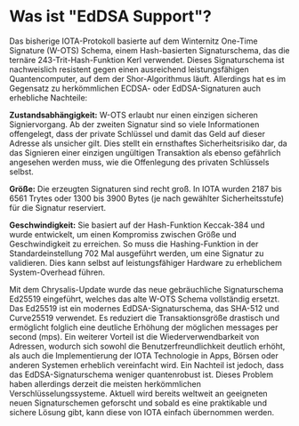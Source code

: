 <!--
---article_info
title: Was ist "EdDSA Support"?
author: [author_1]
reviews: [ruegenlord, DanieKrie]
---
-->

# Was ist "EdDSA Support"?

Das bisherige IOTA-Protokoll basierte auf dem Winternitz One-Time Signature (W-OTS) Schema, einem Hash-basierten Signaturschema, das die ternäre 243-Trit-Hash-Funktion Kerl verwendet. Dieses Signaturschema ist nachweislich resistent gegen einen ausreichend leistungsfähigen Quantencomputer, auf dem der Shor-Algorithmus läuft. Allerdings hat es im Gegensatz zu herkömmlichen ECDSA- oder EdDSA-Signaturen auch erhebliche Nachteile:

**Zustandsabhängigkeit:** W-OTS erlaubt nur einen einzigen sicheren Signiervorgang. Ab der zweiten Signatur sind so viele Informationen offengelegt, dass der private Schlüssel und damit das Geld auf dieser Adresse als unsicher gilt. Dies stellt ein ernsthaftes Sicherheitsrisiko dar, da das Signieren einer einzigen ungültigen Transaktion als ebenso gefährlich angesehen werden muss, wie die Offenlegung des privaten Schlüssels selbst.

**Größe:** Die erzeugten Signaturen sind recht groß. In IOTA wurden 2187 bis 6561 Trytes oder 1300 bis 3900 Bytes (je nach gewählter Sicherheitsstufe) für die Signatur reserviert.

**Geschwindigkeit:** Sie basiert auf der Hash-Funktion Keccak-384 und wurde entwickelt, um einen Kompromiss zwischen Größe und Geschwindigkeit zu erreichen. So muss die Hashing-Funktion in der Standardeinstellung 702 Mal ausgeführt werden, um eine Signatur zu validieren. Dies kann selbst auf leistungsfähiger Hardware zu erheblichem System-Overhead führen.


Mit dem Chrysalis-Update wurde das neue gebräuchliche Signaturschema Ed25519 eingeführt, welches das alte W-OTS Schema vollständig ersetzt. Das Ed25519 ist ein modernes EdDSA-Signaturschema, das SHA-512 und Curve25519 verwendet. Es reduziert die Transaktionsgröße drastisch und ermöglicht folglich eine deutliche Erhöhung der möglichen messages per second (mps). Ein weiterer Vorteil ist die Wiederverwendbarkeit von Adressen, wodurch sich sowohl die Benutzerfreundlichkeit deutlich erhöht, als auch die Implementierung der IOTA Technologie in Apps, Börsen oder anderen Systemen erheblich vereinfacht wird. Ein Nachteil ist jedoch, dass das EdDSA-Signaturschema weniger quantenrobust ist. Dieses Problem haben allerdings derzeit die meisten herkömmlichen Verschlüsselungssysteme. Aktuell wird bereits weltweit an geeigneten neuen Signaturschemen geforscht und sobald es eine praktikable und sichere Lösung gibt, kann diese von IOTA einfach übernommen werden.
